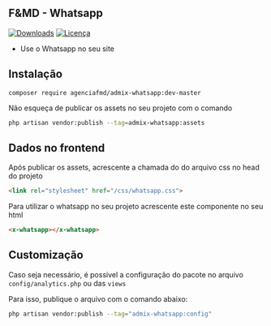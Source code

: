 ## F&MD - Whatsapp

[![Downloads](https://img.shields.io/packagist/dt/agenciafmd/admix-whatapps.svg?style=flat-square)](https://packagist.org/packages/agenciafmd/admix-analytics)
[![Licença](https://img.shields.io/badge/license-MIT-brightgreen.svg?style=flat-square)](LICENSE.md)

- Use o Whatsapp no seu site

## Instalação

```
composer require agenciafmd/admix-whatsapp:dev-master
```

Não esqueça de publicar os assets no seu projeto com o comando 

```bash
php artisan vendor:publish --tag=admix-whatsapp:assets
```

## Dados no frontend

Após publicar os assets, acrescente a chamada do do arquivo css no head do projeto

````html
<link rel="stylesheet" href="/css/whatsapp.css">
````

Para utilizar o whatsapp no seu projeto acrescente este componente no seu html

```html
<x-whatsapp></x-whatsapp>
```
 
## Customização

Caso seja necessário, é possivel a configuração do pacote no arquivo `config/analytics.php` ou das `views`

Para isso, publique o arquivo com o comando abaixo:

```bash
php artisan vendor:publish --tag="admix-whatsapp:config"
```
